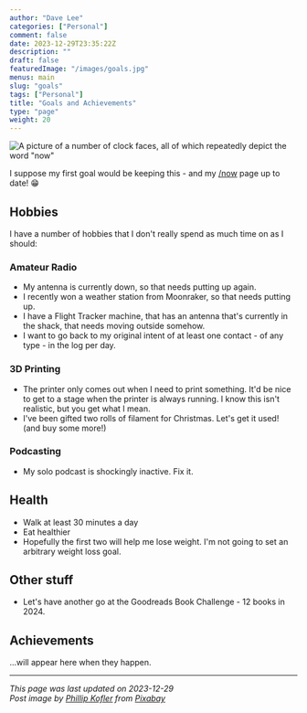 ```yaml
---
author: "Dave Lee"
categories: ["Personal"]
comment: false
date: 2023-12-29T23:35:22Z
description: ""
draft: false
featuredImage: "/images/goals.jpg"
menus: main
slug: "goals"
tags: ["Personal"]
title: "Goals and Achievements"
type: "page"
weight: 20
---
```


![A picture of a number of clock faces, all of which repeatedly depict the word "now"](/images/goals.jpg)

I suppose my first goal would be keeping this - and my [/now](https://davelee.uk/now) page up to date! 😁

## Hobbies

I have a number of hobbies that I don't really spend as much time on as I should:

### Amateur Radio

* My antenna is currently down, so that needs putting up again.
* I recently won a weather station from Moonraker, so that needs putting up.
* I have a Flight Tracker machine, that has an antenna that's currently in the shack, that needs moving outside somehow.
* I want to go back to my original intent of at least one contact - of any type - in the log per day.

### 3D Printing

* The printer only comes out when I need to print something.  It'd be nice to get to a stage when the printer is always running.  I know this isn't realistic, but you get what I mean.
* I've been gifted two rolls of filament for Christmas.  Let's get it used! (and buy some more!)

### Podcasting

* My solo podcast is shockingly inactive.  Fix it.

## Health

* Walk at least 30 minutes a day
* Eat healthier
* Hopefully the first two will help me lose weight.  I'm not going to set an arbitrary weight loss goal.

## Other stuff

* Let's have another go at the Goodreads Book Challenge - 12 books in 2024.

## Achievements

...will appear here when they happen.

---

_This page was last updated on 2023-12-29_  
_Post image by [Phillip Kofler](https://pixabay.com/users/phillipkofler-715497/) from [Pixabay](https://pixabay.com/)_
